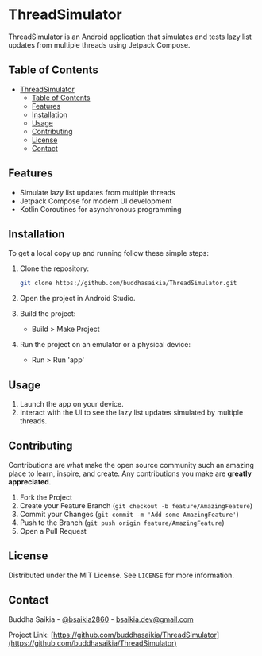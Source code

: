 # ThreadSimulator

ThreadSimulator is an Android application that simulates and tests lazy list updates from multiple threads using Jetpack Compose.

## Table of Contents

- [ThreadSimulator](#threadsimulator)
  - [Table of Contents](#table-of-contents)
  - [Features](#features)
  - [Installation](#installation)
  - [Usage](#usage)
  - [Contributing](#contributing)
  - [License](#license)
  - [Contact](#contact)

## Features

- Simulate lazy list updates from multiple threads
- Jetpack Compose for modern UI development
- Kotlin Coroutines for asynchronous programming

## Installation

To get a local copy up and running follow these simple steps:

1. Clone the repository:
    ```sh
    git clone https://github.com/buddhasaikia/ThreadSimulator.git
    ```
2. Open the project in Android Studio.

3. Build the project:
    - Build > Make Project

4. Run the project on an emulator or a physical device:
    - Run > Run 'app'

## Usage

1. Launch the app on your device.
2. Interact with the UI to see the lazy list updates simulated by multiple threads.

## Contributing

Contributions are what make the open source community such an amazing place to learn, inspire, and create. Any contributions you make are **greatly appreciated**.

1. Fork the Project
2. Create your Feature Branch (`git checkout -b feature/AmazingFeature`)
3. Commit your Changes (`git commit -m 'Add some AmazingFeature'`)
4. Push to the Branch (`git push origin feature/AmazingFeature`)
5. Open a Pull Request

## License

Distributed under the MIT License. See `LICENSE` for more information.

## Contact

Buddha Saikia - [@bsaikia2860](https://x.com/BSaikia2860) - bsaikia.dev@gmail.com

Project Link: [https://github.com/buddhasaikia/ThreadSimulator](https://github.com/buddhasaikia/ThreadSimulator)